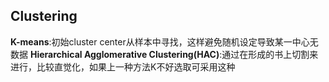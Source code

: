 ## Clustering
**K-means**:初始cluster center从样本中寻找，这样避免随机设定导致某一中心无数据
**Hierarchical Agglomerative Clustering(HAC)**:通过在形成的书上切割来进行，比较直觉化，如果上一种方法K不好选取可采用这种
